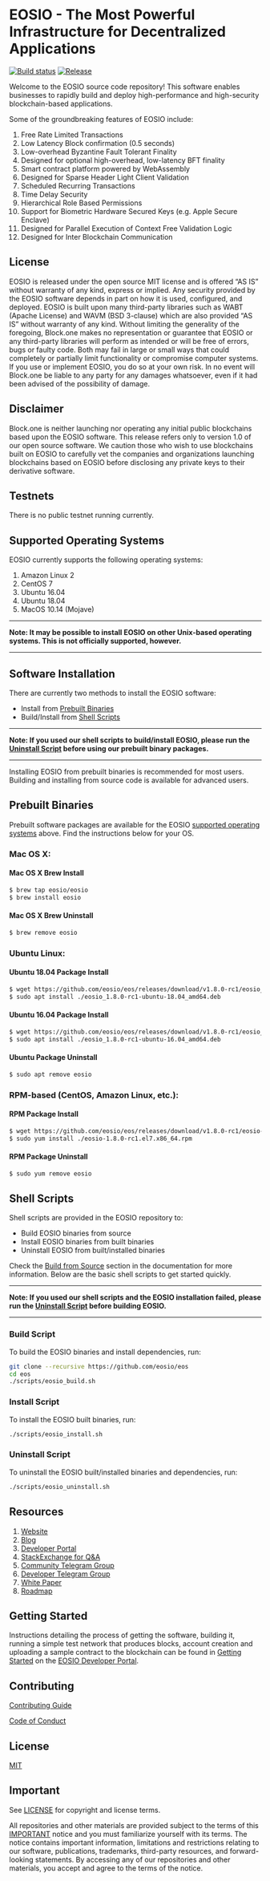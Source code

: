 
# EOSIO - The Most Powerful Infrastructure for Decentralized Applications

[![Build status](https://badge.buildkite.com/370fe5c79410f7d695e4e34c500b4e86e3ac021c6b1f739e20.svg?branch=master)](https://buildkite.com/EOSIO/eosio)
[![Release](https://img.shields.io/github/v/release/eosio/eos.svg)](https://github.com/eosio/eos/releases)

Welcome to the EOSIO source code repository! This software enables businesses to rapidly build and deploy high-performance and high-security blockchain-based applications.

Some of the groundbreaking features of EOSIO include:

1. Free Rate Limited Transactions
1. Low Latency Block confirmation (0.5 seconds)
1. Low-overhead Byzantine Fault Tolerant Finality
1. Designed for optional high-overhead, low-latency BFT finality
1. Smart contract platform powered by WebAssembly
1. Designed for Sparse Header Light Client Validation
1. Scheduled Recurring Transactions
1. Time Delay Security
1. Hierarchical Role Based Permissions
1. Support for Biometric Hardware Secured Keys (e.g. Apple Secure Enclave)
1. Designed for Parallel Execution of Context Free Validation Logic
1. Designed for Inter Blockchain Communication

## License

EOSIO is released under the open source MIT license and is offered “AS IS” without warranty of any kind, express or implied. Any security provided by the EOSIO software depends in part on how it is used, configured, and deployed. EOSIO is built upon many third-party libraries such as WABT (Apache License) and WAVM (BSD 3-clause) which are also provided “AS IS” without warranty of any kind. Without limiting the generality of the foregoing, Block.one makes no representation or guarantee that EOSIO or any third-party libraries will perform as intended or will be free of errors, bugs or faulty code. Both may fail in large or small ways that could completely or partially limit functionality or compromise computer systems. If you use or implement EOSIO, you do so at your own risk. In no event will Block.one be liable to any party for any damages whatsoever, even if it had been advised of the possibility of damage.  

## Disclaimer

Block.one is neither launching nor operating any initial public blockchains based upon the EOSIO software. This release refers only to version 1.0 of our open source software. We caution those who wish to use blockchains built on EOSIO to carefully vet the companies and organizations launching blockchains based on EOSIO before disclosing any private keys to their derivative software.

## Testnets

There is no public testnet running currently.

## Supported Operating Systems

EOSIO currently supports the following operating systems:

1. Amazon Linux 2
2. CentOS 7
3. Ubuntu 16.04
4. Ubuntu 18.04
5. MacOS 10.14 (Mojave)

---

**Note: It may be possible to install EOSIO on other Unix-based operating systems. This is not officially supported, however.**

---

## Software Installation

There are currently two methods to install the EOSIO software:

* Install from [Prebuilt Binaries](#prebuilt-binaries)
* Build/Install from [Shell Scripts](#shell-scripts)

---

**Note: If you used our shell scripts to build/install EOSIO, please run the [Uninstall Script](#uninstall-script) before using our prebuilt binary packages.**

---

Installing EOSIO from prebuilt binaries is recommended for most users. Building and installing from source code is available for advanced users.

## Prebuilt Binaries

Prebuilt software packages are available for the EOSIO [supported operating systems](#supported-operating-systems) above. Find the instructions below for your OS.

### Mac OS X:

#### Mac OS X Brew Install
```sh
$ brew tap eosio/eosio
$ brew install eosio
```
#### Mac OS X Brew Uninstall
```sh
$ brew remove eosio
```

### Ubuntu Linux:

#### Ubuntu 18.04 Package Install
```sh
$ wget https://github.com/eosio/eos/releases/download/v1.8.0-rc1/eosio_1.8.0-rc1-ubuntu-18.04_amd64.deb
$ sudo apt install ./eosio_1.8.0-rc1-ubuntu-18.04_amd64.deb
```
#### Ubuntu 16.04 Package Install
```sh
$ wget https://github.com/eosio/eos/releases/download/v1.8.0-rc1/eosio_1.8.0-rc1-ubuntu-16.04_amd64.deb
$ sudo apt install ./eosio_1.8.0-rc1-ubuntu-16.04_amd64.deb
```
#### Ubuntu Package Uninstall
```sh
$ sudo apt remove eosio
```

### RPM-based (CentOS, Amazon Linux, etc.):

#### RPM Package Install
```sh
$ wget https://github.com/eosio/eos/releases/download/v1.8.0-rc1/eosio-1.8.0-rc1.el7.x86_64.rpm
$ sudo yum install ./eosio-1.8.0-rc1.el7.x86_64.rpm
```
#### RPM Package Uninstall
```sh
$ sudo yum remove eosio
```

## Shell Scripts

Shell scripts are provided in the EOSIO repository to:

* Build EOSIO binaries from source
* Install EOSIO binaries from built binaries
* Uninstall EOSIO from built/installed binaries

Check the [Build from Source](docs/nodeos/01_install/01_build-from-source/index.md) section in the documentation for more information. Below are the basic shell scripts to get started quickly.

---

**Note: If you used our shell scripts and the EOSIO installation failed, please run the [Uninstall Script](#uninstall-script) before building EOSIO.**

---

### Build Script
To build the EOSIO binaries and install dependencies, run:
```sh
git clone --recursive https://github.com/eosio/eos
cd eos
./scripts/eosio_build.sh
```

### Install Script
To install the EOSIO built binaries, run:
```sh
./scripts/eosio_install.sh
```

### Uninstall Script
To uninstall the EOSIO built/installed binaries and dependencies, run:
```sh
./scripts/eosio_uninstall.sh
```

## Resources
1. [Website](https://eos.io)
1. [Blog](https://medium.com/eosio)
1. [Developer Portal](https://developers.eos.io)
1. [StackExchange for Q&A](https://eosio.stackexchange.com/)
1. [Community Telegram Group](https://t.me/EOSProject)
1. [Developer Telegram Group](https://t.me/joinchat/EaEnSUPktgfoI-XPfMYtcQ)
1. [White Paper](https://github.com/EOSIO/Documentation/blob/master/TechnicalWhitePaper.md)
1. [Roadmap](https://github.com/EOSIO/Documentation/blob/master/Roadmap.md)

<a name="gettingstarted"></a>
## Getting Started
Instructions detailing the process of getting the software, building it, running a simple test network that produces blocks, account creation and uploading a sample contract to the blockchain can be found in [Getting Started](https://developers.eos.io/eosio-home/docs) on the [EOSIO Developer Portal](https://developers.eos.io).

## Contributing

[Contributing Guide](./CONTRIBUTING.md)

[Code of Conduct](./CONTRIBUTING.md#conduct)

## License

[MIT](./LICENSE)

## Important

See [LICENSE](./LICENSE) for copyright and license terms.

All repositories and other materials are provided subject to the terms of this [IMPORTANT](./IMPORTANT.md) notice and you must familiarize yourself with its terms.  The notice contains important information, limitations and restrictions relating to our software, publications, trademarks, third-party resources, and forward-looking statements.  By accessing any of our repositories and other materials, you accept and agree to the terms of the notice.
